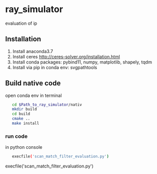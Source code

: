 # ray_simulator 
evaluation of ip

## Installation 
1. Install anaconda3.7
2. Install ceres http://ceres-solver.org/installation.html
3. Install conda packages: pybind11, numpy, matplotlib, shapely, tqdm
4. Install via pip in conda env: svgpathtools

## Build native code 
 open conda env in terminal
 ```sh
    cd $Path_to_ray_simulator/nativ 
    mkdir build 
    cd build 
    cmake ..
    make install
 ```
### run code
in python console 
```sh
   execfile('scan_match_filter_evaluation.py')
 ```
execfile('scan_match_filter_evaluation.py')

